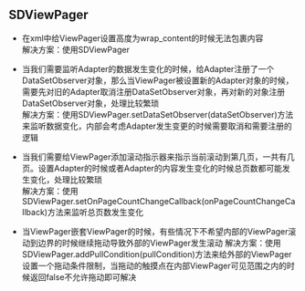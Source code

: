 ## SDViewPager
* 在xml中给ViewPager设置高度为wrap_content的时候无法包裹内容<br>
解决方案：使用SDViewPager

* 当我们需要监听Adapter的数据发生变化的时候，给Adapter注册了一个DataSetObserver对象，那么当ViewPager被设置新的Adapter对象的时候，需要先对旧的Adapter取消注册DataSetObserver对象，再对新的对象注册DataSetObserver对象，处理比较繁琐<br>
解决方案：使用SDViewPager.setDataSetObserver(dataSetObserver)方法来监听数据变化，内部会考虑Adapter发生变更的时候需要取消和需要注册的逻辑

* 当我们需要给ViewPager添加滚动指示器来指示当前滚动到第几页，一共有几页。设置Adapter的时候或者Adapter的内容发生变化的时候总页数都可能发生变化，处理比较繁琐<br>
解决方案：使用SDViewPager.setOnPageCountChangeCallback(onPageCountChangeCallback)方法来监听总页数发生变化

* 当ViewPager嵌套ViewPager的时候，有些情况下不希望内部的ViewPager滚动到边界的时候继续拖动导致外部的ViewPager发生滚动
解决方案：使用SDViewPager.addPullCondition(pullCondition)方法来给外部的ViewPager设置一个拖动条件限制，当拖动的触摸点在内部ViewPager可见范围之内的时候返回false不允许拖动即可解决

